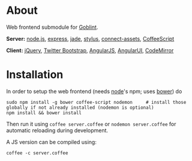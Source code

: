 # About
Web frontend submodule for [Goblint](https://github.com/vogler/analyzer).

__Server:__
[node.js](http://nodejs.org/),
[express](http://expressjs.com/),
[jade](http://jade-lang.com/),
[stylus](http://learnboost.github.com/stylus/),
[connect-assets](https://github.com/TrevorBurnham/connect-assets),
[CoffeeScript](http://coffeescript.org/)

__Client:__
[jQuery](http://jquery.com/),
[Twitter Bootstrap](http://twitter.github.com/bootstrap/),
[AngularJS](http://angularjs.org/),
[AngularUI](http://angular-ui.github.io/),
[CodeMirror](http://codemirror.net/)

# Installation
In order to setup the web frontend (needs [node](http://nodejs.org/)'s npm; uses [bower](http://twitter.github.com/bower/)) do

    sudo npm install -g bower coffee-script nodemon     # install those globally if not already installed (nodemon is optional)
    npm install && bower install

Then run it using `coffee server.coffee` or `nodemon server.coffee` for automatic reloading during development.

A JS version can be compiled using:

    coffee -c server.coffee
